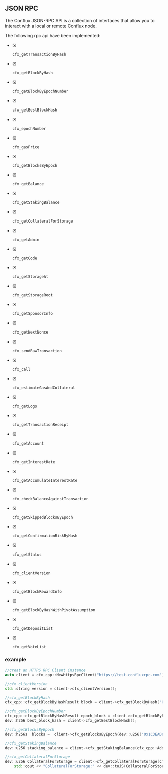 ## JSON RPC

The Conflux JSON-RPC API is a collection of interfaces that allow you to interact with a local or remote Conflux node.

The following rpc api have been implemented:

- [x]     cfx_getTransactionByHash
- [x]     cfx_getBlockByHash
- [x]     cfx_getBlockByEpochNumber
- [x]     cfx_getBestBlockHash
- [x]     cfx_epochNumber
- [x]     cfx_gasPrice
- [x]     cfx_getBlocksByEpoch
- [x]     cfx_getBalance
- [x]     cfx_getStakingBalance
- [x]     cfx_getCollateralForStorage
- [x]     cfx_getAdmin
- [x]     cfx_getCode
- [x]     cfx_getStorageAt
- [x]     cfx_getStorageRoot
- [x]     cfx_getSponsorInfo
- [x]     cfx_getNextNonce
- [x]     cfx_sendRawTransaction
- [x]     cfx_call
- [x]     cfx_estimateGasAndCollateral
- [x]     cfx_getLogs
- [x]     cfx_getTransactionReceipt
- [x]     cfx_getAccount
- [x]     cfx_getInterestRate
- [x]     cfx_getAccumulateInterestRate
- [x]     cfx_checkBalanceAgainstTransaction
- [x]     cfx_getSkippedBlocksByEpoch
- [x]     cfx_getConfirmationRiskByHash
- [x]     cfx_getStatus
- [x]     cfx_clientVersion
- [x]     cfx_getBlockRewardInfo
- [x]     cfx_getBlockByHashWithPivotAssumption
- [x]     cfx_getDepositList
- [x]     cfx_getVoteList

### example

```c++
//creat an HTTPS RPC Client instance
auto client = cfx_cpp::NewHttpsRpcClient("https://test.confluxrpc.com");

//cfx_clientVersion
std::string version = client->cfx_clientVersion();

//cfx_getBlockByHash
cfx_cpp::cfx_getBlockByHashResult block = client->cfx_getBlockByHash("0x4185472402e6851f3c393e54d54aebdf46b8171a9a32fcf15622db7230d0b314");

//cfx_getBlockByEpochNumber
cfx_cpp::cfx_getBlockByHashResult epoch_block = client->cfx_getBlockByEpochNumber(dev::u256("0x1C3E9FF"));
dev::h256 best_block_hash = client->cfx_getBestBlockHash(); 

//cfx_getBlocksByEpoch
dev::h256s  blocks =  client->cfx_getBlocksByEpoch(dev::u256("0x1C3EAD6"));

//cfx_getStakingBalance
dev::u256 stacking_balance = client->cfx_getStakingBalance(cfx_cpp::Address("cfxtest:aard4f7m037evm7v4stang4xwg5ezeszgaxgumub42") );

//cfx_getCollateralForStorage
dev::u256 CollateralForStorage = client->cfx_getCollateralForStorage(cfx_cpp::Address("cfxtest:aard4f7m037evm7v4stang4xwg5ezeszgaxgumub42"));
	std::cout << "CollateralForStorage:" << dev::toJS(CollateralForStorage) << std::endl;
	
```

